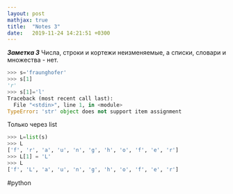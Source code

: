```yaml
---
layout: post
mathjax: true
title:  "Notes 3"
date:   2019-11-24 14:21:51 +0300
---
```


***Заметка 3***
Числа, строки и кортежи неизменяемые, а списки, словари и множества - нет.

```python
>>> s='fraunghofer'
>>> s[1]
'r'
>>> s[1]='l'
Traceback (most recent call last):
  File "<stdin>", line 1, in <module>
TypeError: 'str' object does not support item assignment
```
Только через list

```python
>>> L=list(s)
>>> L
['f', 'r', 'a', 'u', 'n', 'g', 'h', 'o', 'f', 'e', 'r']
>>> L[1] = 'L'
>>> L
['f', 'L', 'a', 'u', 'n', 'g', 'h', 'o', 'f', 'e', 'r']
```
#python 
    